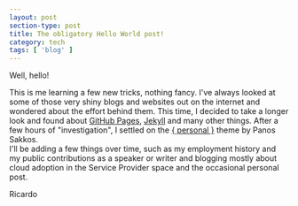 ```yaml
---
layout: post
section-type: post
title: The obligatory Hello World post!
category: tech
tags: [ 'blog' ]
---
```


Well, hello!

This is me learning a few new tricks, nothing fancy. I've always looked at some of those very shiny blogs and websites out on the internet and wondered about the effort behind them.
This time, I decided to take a longer look and found about [GitHub Pages][1], [Jekyll][2] and many other things.
After a few hours of "investigation", I settled on the [{ personal }][3] theme by Panos Sakkos.  
I'll be adding a few things over time, such as my employment history and my public contributions as a speaker or writer and blogging mostly about cloud adoption in the Service Provider space and the occasional personal post.  

Ricardo

[1]: https://pages.github.com/
[2]: https://jekyllrb.com
[3]: https://github.com/PanosSakkos/personal-jekyll-theme